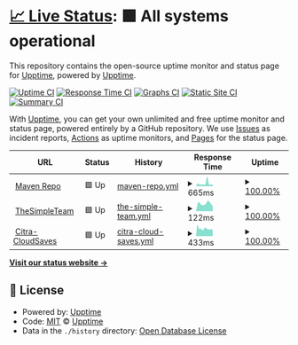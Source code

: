 # [📈 Live Status](https://upptime.github.io/upptime): <!--live status--> **🟩 All systems operational**

This repository contains the open-source uptime monitor and status page for [Upptime](https://upptime.js.org), powered by [Upptime](https://github.com/upptime/upptime).

[![Uptime CI](https://github.com/minemobs/uptime/workflows/Uptime%20CI/badge.svg)](https://github.com/minemobs/upptime/actions?query=workflow%3A%22Uptime+CI%22)
[![Response Time CI](https://github.com/minemobs/uptime/workflows/Response%20Time%20CI/badge.svg)](https://github.com/minemobs/upptime/actions?query=workflow%3A%22Response+Time+CI%22)
[![Graphs CI](https://github.com/minemobs/uptime/workflows/Graphs%20CI/badge.svg)](https://github.com/minemobs/upptime/actions?query=workflow%3A%22Graphs+CI%22)
[![Static Site CI](https://github.com/minemobs/uptime/workflows/Static%20Site%20CI/badge.svg)](https://github.com/minemobs/upptime/actions?query=workflow%3A%22Static+Site+CI%22)
[![Summary CI](https://github.com/minemobs/uptime/workflows/Summary%20CI/badge.svg)](https://github.com/minemobs/upptime/actions?query=workflow%3A%22Summary+CI%22)

With [Upptime](https://upptime.js.org), you can get your own unlimited and free uptime monitor and status page, powered entirely by a GitHub repository. We use [Issues](https://github.com/upptime/upptime/issues) as incident reports, [Actions](https://github.com/minemobs/upptime/actions) as uptime monitors, and [Pages](https://upptime.github.io/upptime) for the status page.

<!--start: status pages-->
<!-- This summary is generated by Upptime (https://github.com/upptime/upptime) -->
<!-- Do not edit this manually, your changes will be overwritten -->
<!-- prettier-ignore -->
| URL | Status | History | Response Time | Uptime |
| --- | ------ | ------- | ------------- | ------ |
| <img alt="" src="https://icons.duckduckgo.com/ip3/maven.thesimpleteam.net.ico" height="13"> [Maven Repo](https://maven.thesimpleteam.net) | 🟩 Up | [maven-repo.yml](https://github.com/Minemobs/upptime/commits/HEAD/history/maven-repo.yml) | <details><summary><img alt="Response time graph" src="./graphs/maven-repo/response-time-week.png" height="20"> 665ms</summary><br><a href="https://minemobs.github.io/upptime/history/maven-repo"><img alt="Response time 557" src="https://img.shields.io/endpoint?url=https%3A%2F%2Fraw.githubusercontent.com%2FMinemobs%2Fupptime%2FHEAD%2Fapi%2Fmaven-repo%2Fresponse-time.json"></a><br><a href="https://minemobs.github.io/upptime/history/maven-repo"><img alt="24-hour response time 454" src="https://img.shields.io/endpoint?url=https%3A%2F%2Fraw.githubusercontent.com%2FMinemobs%2Fupptime%2FHEAD%2Fapi%2Fmaven-repo%2Fresponse-time-day.json"></a><br><a href="https://minemobs.github.io/upptime/history/maven-repo"><img alt="7-day response time 665" src="https://img.shields.io/endpoint?url=https%3A%2F%2Fraw.githubusercontent.com%2FMinemobs%2Fupptime%2FHEAD%2Fapi%2Fmaven-repo%2Fresponse-time-week.json"></a><br><a href="https://minemobs.github.io/upptime/history/maven-repo"><img alt="30-day response time 555" src="https://img.shields.io/endpoint?url=https%3A%2F%2Fraw.githubusercontent.com%2FMinemobs%2Fupptime%2FHEAD%2Fapi%2Fmaven-repo%2Fresponse-time-month.json"></a><br><a href="https://minemobs.github.io/upptime/history/maven-repo"><img alt="1-year response time 552" src="https://img.shields.io/endpoint?url=https%3A%2F%2Fraw.githubusercontent.com%2FMinemobs%2Fupptime%2FHEAD%2Fapi%2Fmaven-repo%2Fresponse-time-year.json"></a></details> | <details><summary><a href="https://minemobs.github.io/upptime/history/maven-repo">100.00%</a></summary><a href="https://minemobs.github.io/upptime/history/maven-repo"><img alt="All-time uptime 90.96%" src="https://img.shields.io/endpoint?url=https%3A%2F%2Fraw.githubusercontent.com%2FMinemobs%2Fupptime%2FHEAD%2Fapi%2Fmaven-repo%2Fuptime.json"></a><br><a href="https://minemobs.github.io/upptime/history/maven-repo"><img alt="24-hour uptime 100.00%" src="https://img.shields.io/endpoint?url=https%3A%2F%2Fraw.githubusercontent.com%2FMinemobs%2Fupptime%2FHEAD%2Fapi%2Fmaven-repo%2Fuptime-day.json"></a><br><a href="https://minemobs.github.io/upptime/history/maven-repo"><img alt="7-day uptime 100.00%" src="https://img.shields.io/endpoint?url=https%3A%2F%2Fraw.githubusercontent.com%2FMinemobs%2Fupptime%2FHEAD%2Fapi%2Fmaven-repo%2Fuptime-week.json"></a><br><a href="https://minemobs.github.io/upptime/history/maven-repo"><img alt="30-day uptime 100.00%" src="https://img.shields.io/endpoint?url=https%3A%2F%2Fraw.githubusercontent.com%2FMinemobs%2Fupptime%2FHEAD%2Fapi%2Fmaven-repo%2Fuptime-month.json"></a><br><a href="https://minemobs.github.io/upptime/history/maven-repo"><img alt="1-year uptime 94.33%" src="https://img.shields.io/endpoint?url=https%3A%2F%2Fraw.githubusercontent.com%2FMinemobs%2Fupptime%2FHEAD%2Fapi%2Fmaven-repo%2Fuptime-year.json"></a></details>
| <img alt="" src="https://icons.duckduckgo.com/ip3/thesimpleteam.net.ico" height="13"> [TheSimpleTeam](https://thesimpleteam.net) | 🟩 Up | [the-simple-team.yml](https://github.com/Minemobs/upptime/commits/HEAD/history/the-simple-team.yml) | <details><summary><img alt="Response time graph" src="./graphs/the-simple-team/response-time-week.png" height="20"> 122ms</summary><br><a href="https://minemobs.github.io/upptime/history/the-simple-team"><img alt="Response time 143" src="https://img.shields.io/endpoint?url=https%3A%2F%2Fraw.githubusercontent.com%2FMinemobs%2Fupptime%2FHEAD%2Fapi%2Fthe-simple-team%2Fresponse-time.json"></a><br><a href="https://minemobs.github.io/upptime/history/the-simple-team"><img alt="24-hour response time 95" src="https://img.shields.io/endpoint?url=https%3A%2F%2Fraw.githubusercontent.com%2FMinemobs%2Fupptime%2FHEAD%2Fapi%2Fthe-simple-team%2Fresponse-time-day.json"></a><br><a href="https://minemobs.github.io/upptime/history/the-simple-team"><img alt="7-day response time 122" src="https://img.shields.io/endpoint?url=https%3A%2F%2Fraw.githubusercontent.com%2FMinemobs%2Fupptime%2FHEAD%2Fapi%2Fthe-simple-team%2Fresponse-time-week.json"></a><br><a href="https://minemobs.github.io/upptime/history/the-simple-team"><img alt="30-day response time 135" src="https://img.shields.io/endpoint?url=https%3A%2F%2Fraw.githubusercontent.com%2FMinemobs%2Fupptime%2FHEAD%2Fapi%2Fthe-simple-team%2Fresponse-time-month.json"></a><br><a href="https://minemobs.github.io/upptime/history/the-simple-team"><img alt="1-year response time 139" src="https://img.shields.io/endpoint?url=https%3A%2F%2Fraw.githubusercontent.com%2FMinemobs%2Fupptime%2FHEAD%2Fapi%2Fthe-simple-team%2Fresponse-time-year.json"></a></details> | <details><summary><a href="https://minemobs.github.io/upptime/history/the-simple-team">100.00%</a></summary><a href="https://minemobs.github.io/upptime/history/the-simple-team"><img alt="All-time uptime 98.99%" src="https://img.shields.io/endpoint?url=https%3A%2F%2Fraw.githubusercontent.com%2FMinemobs%2Fupptime%2FHEAD%2Fapi%2Fthe-simple-team%2Fuptime.json"></a><br><a href="https://minemobs.github.io/upptime/history/the-simple-team"><img alt="24-hour uptime 100.00%" src="https://img.shields.io/endpoint?url=https%3A%2F%2Fraw.githubusercontent.com%2FMinemobs%2Fupptime%2FHEAD%2Fapi%2Fthe-simple-team%2Fuptime-day.json"></a><br><a href="https://minemobs.github.io/upptime/history/the-simple-team"><img alt="7-day uptime 100.00%" src="https://img.shields.io/endpoint?url=https%3A%2F%2Fraw.githubusercontent.com%2FMinemobs%2Fupptime%2FHEAD%2Fapi%2Fthe-simple-team%2Fuptime-week.json"></a><br><a href="https://minemobs.github.io/upptime/history/the-simple-team"><img alt="30-day uptime 100.00%" src="https://img.shields.io/endpoint?url=https%3A%2F%2Fraw.githubusercontent.com%2FMinemobs%2Fupptime%2FHEAD%2Fapi%2Fthe-simple-team%2Fuptime-month.json"></a><br><a href="https://minemobs.github.io/upptime/history/the-simple-team"><img alt="1-year uptime 100.00%" src="https://img.shields.io/endpoint?url=https%3A%2F%2Fraw.githubusercontent.com%2FMinemobs%2Fupptime%2FHEAD%2Fapi%2Fthe-simple-team%2Fuptime-year.json"></a></details>
| <img alt="" src="https://icons.duckduckgo.com/ip3/citra.thesimpleteam.net.ico" height="13"> [Citra-CloudSaves](https://citra.thesimpleteam.net) | 🟩 Up | [citra-cloud-saves.yml](https://github.com/Minemobs/upptime/commits/HEAD/history/citra-cloud-saves.yml) | <details><summary><img alt="Response time graph" src="./graphs/citra-cloud-saves/response-time-week.png" height="20"> 433ms</summary><br><a href="https://minemobs.github.io/upptime/history/citra-cloud-saves"><img alt="Response time 519" src="https://img.shields.io/endpoint?url=https%3A%2F%2Fraw.githubusercontent.com%2FMinemobs%2Fupptime%2FHEAD%2Fapi%2Fcitra-cloud-saves%2Fresponse-time.json"></a><br><a href="https://minemobs.github.io/upptime/history/citra-cloud-saves"><img alt="24-hour response time 468" src="https://img.shields.io/endpoint?url=https%3A%2F%2Fraw.githubusercontent.com%2FMinemobs%2Fupptime%2FHEAD%2Fapi%2Fcitra-cloud-saves%2Fresponse-time-day.json"></a><br><a href="https://minemobs.github.io/upptime/history/citra-cloud-saves"><img alt="7-day response time 433" src="https://img.shields.io/endpoint?url=https%3A%2F%2Fraw.githubusercontent.com%2FMinemobs%2Fupptime%2FHEAD%2Fapi%2Fcitra-cloud-saves%2Fresponse-time-week.json"></a><br><a href="https://minemobs.github.io/upptime/history/citra-cloud-saves"><img alt="30-day response time 488" src="https://img.shields.io/endpoint?url=https%3A%2F%2Fraw.githubusercontent.com%2FMinemobs%2Fupptime%2FHEAD%2Fapi%2Fcitra-cloud-saves%2Fresponse-time-month.json"></a><br><a href="https://minemobs.github.io/upptime/history/citra-cloud-saves"><img alt="1-year response time 519" src="https://img.shields.io/endpoint?url=https%3A%2F%2Fraw.githubusercontent.com%2FMinemobs%2Fupptime%2FHEAD%2Fapi%2Fcitra-cloud-saves%2Fresponse-time-year.json"></a></details> | <details><summary><a href="https://minemobs.github.io/upptime/history/citra-cloud-saves">100.00%</a></summary><a href="https://minemobs.github.io/upptime/history/citra-cloud-saves"><img alt="All-time uptime 92.97%" src="https://img.shields.io/endpoint?url=https%3A%2F%2Fraw.githubusercontent.com%2FMinemobs%2Fupptime%2FHEAD%2Fapi%2Fcitra-cloud-saves%2Fuptime.json"></a><br><a href="https://minemobs.github.io/upptime/history/citra-cloud-saves"><img alt="24-hour uptime 100.00%" src="https://img.shields.io/endpoint?url=https%3A%2F%2Fraw.githubusercontent.com%2FMinemobs%2Fupptime%2FHEAD%2Fapi%2Fcitra-cloud-saves%2Fuptime-day.json"></a><br><a href="https://minemobs.github.io/upptime/history/citra-cloud-saves"><img alt="7-day uptime 100.00%" src="https://img.shields.io/endpoint?url=https%3A%2F%2Fraw.githubusercontent.com%2FMinemobs%2Fupptime%2FHEAD%2Fapi%2Fcitra-cloud-saves%2Fuptime-week.json"></a><br><a href="https://minemobs.github.io/upptime/history/citra-cloud-saves"><img alt="30-day uptime 100.00%" src="https://img.shields.io/endpoint?url=https%3A%2F%2Fraw.githubusercontent.com%2FMinemobs%2Fupptime%2FHEAD%2Fapi%2Fcitra-cloud-saves%2Fuptime-month.json"></a><br><a href="https://minemobs.github.io/upptime/history/citra-cloud-saves"><img alt="1-year uptime 92.97%" src="https://img.shields.io/endpoint?url=https%3A%2F%2Fraw.githubusercontent.com%2FMinemobs%2Fupptime%2FHEAD%2Fapi%2Fcitra-cloud-saves%2Fuptime-year.json"></a></details>

<!--end: status pages-->

[**Visit our status website →**](https://minemobs.github.io/upptime)

## 📄 License

- Powered by: [Upptime](https://github.com/upptime/upptime)
- Code: [MIT](./LICENSE) © [Upptime](https://upptime.js.org)
- Data in the `./history` directory: [Open Database License](https://opendatacommons.org/licenses/odbl/1-0/)
